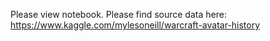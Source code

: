Please view notebook. 
Please find source data here: https://www.kaggle.com/mylesoneill/warcraft-avatar-history

